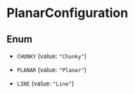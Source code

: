 
# PlanarConfiguration

## Enum


* `CHUNKY` (value: `"Chunky"`)

* `PLANAR` (value: `"Planar"`)

* `LINE` (value: `"Line"`)



